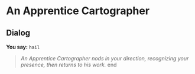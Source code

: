 # An Apprentice Cartographer
## Dialog

**You say:** `hail`



>*An Apprentice Cartographer nods in your direction, recognizing your presence, then returns to his work.*
end
